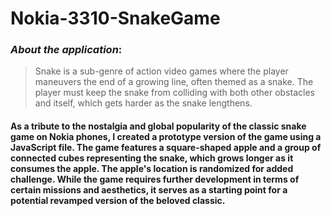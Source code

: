 # Nokia-3310-SnakeGame

### _About the application_:
> Snake is a sub-genre of action video games where the player maneuvers the end of a growing line, often themed as a snake. The player must keep the snake from colliding with both other obstacles and itself, which gets harder as the snake lengthens.

#### As a tribute to the nostalgia and global popularity of the classic snake game on Nokia phones, I created a prototype version of the game using a JavaScript file. The game features a square-shaped apple and a group of connected cubes representing the snake, which grows longer as it consumes the apple. The apple's location is randomized for added challenge. While the game requires further development in terms of certain missions and aesthetics, it serves as a starting point for a potential revamped version of the beloved classic.
